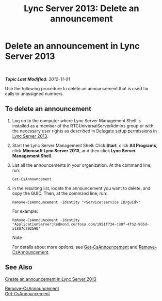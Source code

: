 ﻿---
title: 'Lync Server 2013: Delete an announcement'
TOCTitle: Delete an announcement
ms:assetid: 26ea7149-4470-4c22-9bab-8a4065aca44e
ms:mtpsurl: https://technet.microsoft.com/en-us/library/JJ687998(v=OCS.15)
ms:contentKeyID: 49733588
ms.date: 07/23/2014
mtps_version: v=OCS.15
---

<div data-xmlns="http://www.w3.org/1999/xhtml">

<div class="topic" data-xmlns="http://www.w3.org/1999/xhtml" data-msxsl="urn:schemas-microsoft-com:xslt" data-cs="http://msdn.microsoft.com/en-us/">

<div data-asp="http://msdn2.microsoft.com/asp">

# Delete an announcement in Lync Server 2013

</div>

<div id="mainSection">

<div id="mainBody">

<span> </span>

_**Topic Last Modified:** 2012-11-01_

Use the following procedure to delete an announcement that is used for calls to unassigned numbers.

<div>

## To delete an announcement

1.  Log on to the computer where Lync Server Management Shell is installed as a member of the RTCUniversalServerAdmins group or with the necessary user rights as described in [Delegate setup permissions in Lync Server 2013](lync-server-2013-delegate-setup-permissions.md).

2.  Start the Lync Server Management Shell: Click **Start**, click **All Programs**, click **Microsoft Lync Server 2013**, and then click **Lync Server Management Shell**.

3.  List all the announcements in your organization. At the command line, run:
    
        Get-CsAnnouncement

4.  In the resulting list, locate the announcement you want to delete, and copy the GUID. Then, at the command line, run:
    
        Remove-CsAnnouncement -Identity "<Service:service ID/guid>" 
    
    For example:
    
        Remove-CsAnnouncement -Identity "ApplicationServer:Redmond.contoso.com/1951f734-c80f-4fb2-965d-51807c792b90"
    
    <div class="alert">
    

    > [!NOTE]
    > For details about more options, see <A href="get-csannouncement.md">Get-CsAnnouncement</A> and <A href="remove-csannouncement.md">Remove-CsAnnouncement</A>.

    
    </div>

</div>

<div>

## See Also


[Create an announcement in Lync Server 2013](lync-server-2013-create-an-announcement.md)  


[Remove-CsAnnouncement](remove-csannouncement.md)  
[Get-CsAnnouncement](get-csannouncement.md)  
  

</div>

</div>

<span> </span>

</div>

</div>

</div>

